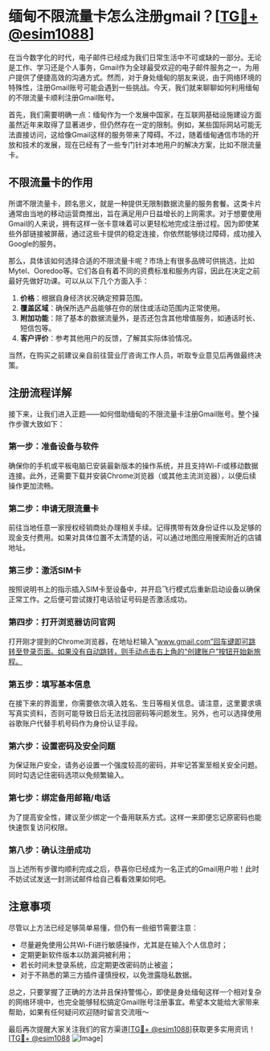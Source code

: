 # 缅甸不限流量卡怎么注册gmail？[[TG💪+ @esim1088](https://t.me/s/esim1088)]

在当今数字化的时代，电子邮件已经成为我们日常生活中不可或缺的一部分。无论是工作、学习还是个人事务，Gmail作为全球最受欢迎的电子邮件服务之一，为用户提供了便捷高效的沟通方式。然而，对于身处缅甸的朋友来说，由于网络环境的特殊性，注册Gmail账号可能会遇到一些挑战。今天，我们就来聊聊如何利用缅甸的不限流量卡顺利注册Gmail账号。

首先，我们需要明确一点：缅甸作为一个发展中国家，在互联网基础设施建设方面虽然近年来取得了显著进步，但仍然存在一定的限制。例如，某些国际网站可能无法直接访问，这给像Gmail这样的服务带来了障碍。不过，随着缅甸通信市场的开放和技术的发展，现在已经有了一些专门针对本地用户的解决方案，比如不限流量卡。

## 不限流量卡的作用

所谓不限流量卡，顾名思义，就是一种提供无限制数据流量的服务套餐。这类卡片通常由当地的移动运营商推出，旨在满足用户日益增长的上网需求。对于想要使用Gmail的人来说，拥有这样一张卡意味着可以更轻松地完成注册过程。因为即使某些外部链接被屏蔽，通过这些卡提供的稳定连接，你依然能够绕过障碍，成功接入Google的服务。

那么，具体该如何选择合适的不限流量卡呢？市场上有很多品牌可供挑选，比如Mytel、Ooredoo等。它们各自有着不同的资费标准和服务内容，因此在决定之前最好先做好功课。可以从以下几个方面入手：

1. **价格**：根据自身经济状况确定预算范围。
2. **覆盖区域**：确保所选产品能够在你的居住或活动范围内正常使用。
3. **附加功能**：除了基本的数据流量外，是否还包含其他增值服务，如通话时长、短信包等。
4. **客户评价**：参考其他用户的反馈，了解其实际体验情况。

当然，在购买之前建议亲自前往营业厅咨询工作人员，听取专业意见后再做最终决策。

## 注册流程详解

接下来，让我们进入正题——如何借助缅甸的不限流量卡注册Gmail账号。整个操作步骤大致如下：

### 第一步：准备设备与软件
确保你的手机或平板电脑已安装最新版本的操作系统，并且支持Wi-Fi或移动数据连接。此外，还需要下载并安装Chrome浏览器（或其他主流浏览器），以便后续操作更加流畅。

### 第二步：申请无限流量卡
前往当地任意一家授权经销商处办理相关手续。记得携带有效身份证件以及足够的现金支付费用。如果对具体位置不太清楚的话，可以通过地图应用搜索附近的店铺地址。

### 第三步：激活SIM卡
按照说明书上的指示插入SIM卡至设备中，并开启飞行模式后重新启动设备以确保正常工作。之后便可尝试拨打电话验证号码是否激活成功。

### 第四步：打开浏览器访问官网
打开刚才提到的Chrome浏览器，在地址栏输入“www.gmail.com”回车键即可跳转至登录页面。如果没有自动跳转，则手动点击右上角的“创建账户”按钮开始新旅程。

### 第五步：填写基本信息
在接下来的界面里，你需要依次填入姓名、生日等相关信息。请注意，这里要求填写真实资料，否则可能导致日后无法找回密码等问题发生。另外，也可以选择使用谷歌账户代替手机号码作为身份认证手段。

### 第六步：设置密码及安全问题
为保证账户安全，请务必设置一个强度较高的密码，并牢记答案至相关安全问题。同时勾选记住密码选项以免频繁输入。

### 第七步：绑定备用邮箱/电话
为了提高安全性，建议至少绑定一个备用联系方式。这样一来即便忘记原密码也能快速恢复访问权限。

### 第八步：确认注册成功
当上述所有步骤均顺利完成之后，恭喜你已经成为一名正式的Gmail用户啦！此时不妨试试发送一封测试邮件给自己看看效果如何吧。

## 注意事项

尽管以上方法已经足够简单易懂，但仍有一些细节需要注意：

- 尽量避免使用公共Wi-Fi进行敏感操作，尤其是在输入个人信息时；
- 定期更新软件版本以防漏洞被利用；
- 若长时间未登录系统，应定期更改密码防止被盗；
- 对于不熟悉的第三方插件谨慎授权，以免泄露隐私数据。

总之，只要掌握了正确的方法并且保持警惕心，即使是身处缅甸这样一个相对复杂的网络环境中，也完全能够轻松搞定Gmail账号注册事宜。希望本文能给大家带来帮助，如果有任何疑问欢迎随时留言交流哦～

最后再次提醒大家关注我们的官方渠道[[TG💪+ @esim1088](https://t.me/s/esim1088)]获取更多实用资讯！
[[TG💪+ @esim1088](https://t.me/s/esim1088) ![Image](https://i.postimg.cc/4NQfJmqS/Snipaste-2025-05-13-00-14-12.png)]